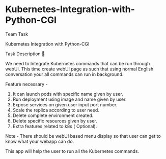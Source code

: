 # Kubernetes-Integration-with-Python-CGI

Team Task

Kubernetes Integration with Python-CGI

Task Description 📄

We need to Integrate Kubernetes commands that can be run through webUI. 
This time create webUI page as such that using normal English conversation your all commands can run in background. 

Feature necessary -
1. It can launch pods with specific name given by user. 
2. Run deployment using image and name given by user. 
3. Expose services on given user input port number. 
4. Scale the replica according to user need. 
5. Delete complete environment created. 
6. Delete specific resources given by user. 
7. Extra features related to k8s ( Optional).

Note - There should be webUI based menu display so that user can get to know what your webapp can do. 

This app will help the user to run all the Kubernetes commands.
